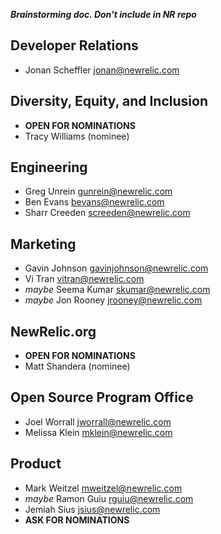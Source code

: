 ***Brainstorming doc. Don't include in NR repo***

## Developer Relations
* Jonan Scheffler <jonan@newrelic.com>

## Diversity, Equity, and Inclusion
* **OPEN FOR NOMINATIONS**
* Tracy Williams (nominee)

## Engineering
* Greg Unrein <gunrein@newrelic.com>
* Ben Evans <bevans@newrelic.com>
* Sharr Creeden <screeden@newrelic.com>

## Marketing
* Gavin Johnson <gavinjohnson@newrelic.com>
* Vi Tran <vitran@newrelic.com>
* *maybe* Seema Kumar <skumar@newrelic.com>
* *maybe* Jon Rooney <jrooney@newrelic.com>

## NewRelic.org
* **OPEN FOR NOMINATIONS**
* Matt Shandera (nominee)

## Open Source Program Office
* Joel Worrall <jworrall@newrelic.com>
* Melissa Klein <mklein@newrelic.com>

## Product
* Mark Weitzel <mweitzel@newrelic.com>
* *maybe* Ramon Guiu <rguiu@newrelic.com>
* Jemiah Sius <jsius@newrelic.com>
* **ASK FOR NOMINATIONS**
